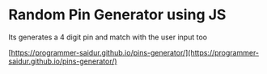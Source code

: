 
# Random Pin Generator using JS
 
Its generates a 4 digit pin and match with the user input too

[https://programmer-saidur.github.io/pins-generator/](https://programmer-saidur.github.io/pins-generator/)

